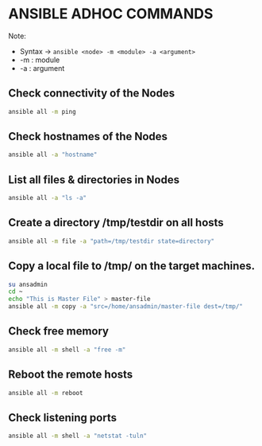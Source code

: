 # ANSIBLE ADHOC COMMANDS
Note:
* Syntax -> `ansible <node> -m <module> -a <argument>`
* -m : module
* -a : argument

## Check connectivity of the Nodes
```sh
ansible all -m ping              
```

## Check hostnames of the Nodes
```sh
ansible all -a "hostname"            
```

## List all files & directories in Nodes
```sh
ansible all -a "ls -a"               
```
## Create a directory /tmp/testdir on all hosts
```sh
ansible all -m file -a "path=/tmp/testdir state=directory"
```
## Copy a local file to /tmp/ on the target machines.
```sh
su ansadmin
cd ~
echo "This is Master File" > master-file
ansible all -m copy -a "src=/home/ansadmin/master-file dest=/tmp/"
```
## Check free memory
```sh
ansible all -m shell -a "free -m"
```
## Reboot the remote hosts
```sh
ansible all -m reboot
```
## Check listening ports
```sh
ansible all -m shell -a "netstat -tuln"
```
